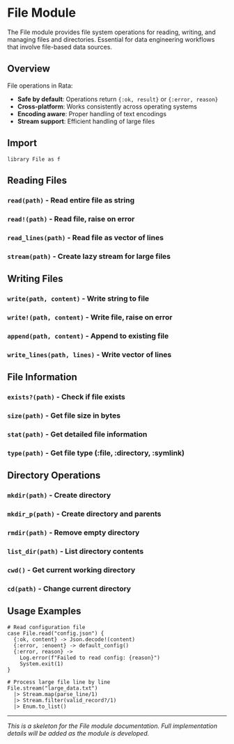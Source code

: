 # File Module

The File module provides file system operations for reading, writing, and managing files and directories. Essential for data engineering workflows that involve file-based data sources.

## Overview

File operations in Rata:
- **Safe by default**: Operations return `{:ok, result}` or `{:error, reason}`
- **Cross-platform**: Works consistently across operating systems
- **Encoding aware**: Proper handling of text encodings
- **Stream support**: Efficient handling of large files

## Import

```rata
library File as f
```

## Reading Files

### `read(path)` - Read entire file as string
### `read!(path)` - Read file, raise on error
### `read_lines(path)` - Read file as vector of lines
### `stream(path)` - Create lazy stream for large files

## Writing Files

### `write(path, content)` - Write string to file
### `write!(path, content)` - Write file, raise on error
### `append(path, content)` - Append to existing file
### `write_lines(path, lines)` - Write vector of lines

## File Information

### `exists?(path)` - Check if file exists
### `size(path)` - Get file size in bytes
### `stat(path)` - Get detailed file information
### `type(path)` - Get file type (:file, :directory, :symlink)

## Directory Operations

### `mkdir(path)` - Create directory
### `mkdir_p(path)` - Create directory and parents
### `rmdir(path)` - Remove empty directory
### `list_dir(path)` - List directory contents
### `cwd()` - Get current working directory
### `cd(path)` - Change current directory

## Usage Examples

```rata
# Read configuration file
case File.read("config.json") {
  {:ok, content} -> Json.decode!(content)
  {:error, :enoent} -> default_config()
  {:error, reason} -> 
    Log.error(f"Failed to read config: {reason}")
    System.exit(1)
}

# Process large file line by line
File.stream("large_data.txt")
  |> Stream.map(parse_line/1)
  |> Stream.filter(valid_record?/1)
  |> Enum.to_list()
```

---

*This is a skeleton for the File module documentation. Full implementation details will be added as the module is developed.*